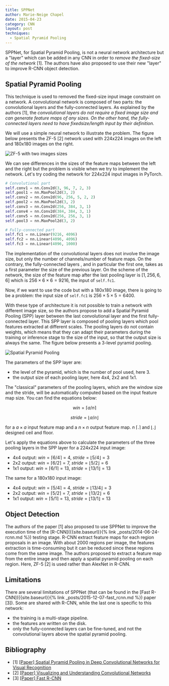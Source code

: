 ```yaml
---
title: SPPNet
author: Marie-Neige Chapel
date: 2015-04-23
category: CNN
layout: post
techniques:
  - Spatial Pyramid Pooling
---
```


SPPNet, for Spatial Pyramid Pooling, is not a neural network architecture but a "layer" which can be added in any CNN in order to *remove the fixed-size of the network* [1]. The authors have also proposed to use their new "layer" to improve R-CNN object detection.

## Spatial Pyramid Pooling

This technique is used to removed the fixed-size input image constraint on a network. A convolutional network is composed of two parts: the convolutional layers and the fully-connected layers. As explained by the authors [1], the *convolutional layers do not require a fixed image size and can generate feature maps of any sizes. On the other hand, the fully-connected layers need to have fixedsize/length input by their definition.*

We will use a simple neural network to illustrate the problem. The figure below presents the ZF-5 [2] network used with 224x224 images on the left and 180x180 images on the right.

![ZF-5 with two images sizes]({{site.baseurl}}/assets/img/zf_5_two_image_sizes.svg)

We can see differences in the sizes of the feature maps between the left and the right but the problem is visible when we try to implement the network. Let's try coding the network for 224x224 input images in PyTorch.

```python
# Convolutional part
self.conv1 = nn.Conv2d(3, 96, 7, 2, 3)
self.pool1 = nn.MaxPool2d(3, 2)
self.conv2 = nn.Conv2d(96, 256, 5, 2, 2)
self.pool2 = nn.MaxPool2d(3, 2)
self.conv3 = nn.Conv2d(256, 384, 3, 1)
self.conv4 = nn.Conv2d(384, 384, 3, 1)
self.conv5 = nn.Conv2d(256, 256, 3, 1)
self.pool3 = nn.MaxPool2d(3, 2)

# Fully-connected part
self.fc1 = nn.Linear(9216, 4096)
self.fc2 = nn.Linear(4096, 4096)
self.fc3 = nn.Linear(4096, 1000)
```

The implementation of the convolutional layers does not involve the image size, but only the number of channels/number of feature maps. On the contrary, the fully-connected layers , and in particular the first one, takes as a first parameter the size of the previous layer. On the scheme of the network, the size of the feature map after the last pooling layer is $[1, 256, 6, 6]$ which is $256 \times 6 \times 6 = 9216$, the input of `self.fc1`.

Now, if we want to use the code but with a 180x180 image, there is going to be a problem: the input size of `self.fc1` is $256 \times 5 \times 5 = 6400$.

With these type of architecture it is not possible to train a network with different image size, so the authors propose to add a Spatial Pyramid Pooling (SPP) layer between the last convolutional layer and the first fully-connected layer. This SPP layer is composed of pooling layers which pool features extracted at different scales. The pooling layers do not contain weights, which means that they can adapt their parameters during the training or inference stage to the size of the input, so that the output size is always the same. The figure below presents a 3-level pyramid pooling.

![Spatial Pyramid Pooling]({{site.baseurl}}/assets/img/spatial_pyramid_pooling.svg)

The parameters of the SPP layer are:

- the level of the pyramid, which is the number of pool used, here 3.
- the output size of each pooling layer, here 4x4, 2x2 and 1x1.

The "classical" parameters of the pooling layers, which are the window size and the stride, will be automatically computed based on the input feature map size. You can find the equations below:

$$ win = \lceil a/n \rceil $$

$$ stride = \lfloor a/n \rfloor $$

for a $a \times a$ input feature map and a $n \times n$ output feature map. $n$ $\lceil . \rceil$ and $\lfloor . \rfloor$ designed ceil and floor.

Let's apply the equations above to calculate the parameters of the three pooling layers in the SPP layer for a 224x224 input image:

- 4x4 output: $win = \lceil 6/4 \rceil = 4$, $stride = \lfloor 5/4 \rfloor = 3$
- 2x2 output: $win = \lceil 6/2 \rceil = 7$, $stride = \lfloor 5/2 \rfloor = 6$
- 1x1 output: $win = \lceil 6/1 \rceil = 13$, $stride = \lfloor 13/1 \rfloor = 13$

The same for a 180x180 input image:

- 4x4 output: $win = \lceil 5/4 \rceil = 4$, $stride = \lfloor 13/4 \rfloor = 3$
- 2x2 output: $win = \lceil 5/2 \rceil = 7$, $stride = \lfloor 13/2 \rfloor = 6$
- 1x1 output: $win = \lceil 5/1 \rceil = 13$, $stride = \lfloor 13/1 \rfloor = 13$

## Object Detection

The authors of the paper [1] also proposed to use SPPNet to improve the execution time of the [R-CNN]({{site.baseurl}}{% link _posts/2014-06-24-rcnn.md %}) testing stage. R-CNN extract feature maps for each region proposals in an image. With about 2000 regions per image, the features extraction is time-consuming but it can be reduced since these regions come from the same image. The authors proposed to extract a feature map from the entire image and then apply a spatial pyramid pooling on each region. Here, ZF-5 [2] is used rather than AlexNet in R-CNN.

## Limitations

There are several limitations of SPPNet (that can be found in the [Fast R-CNN]({{site.baseurl}}{% link _posts/2015-12-07-fast_rcnn.md %}) paper [3]). Some are shared with R-CNN, while the last one is specific to this network:

- the training is a multi-stage pipeline.
- the features are written on the disk.
- only the fully-connected layers can be fine-tuned, and not the convolutional layers above the spatial pyramid pooling.

## Bibliography

- [1] [[Paper] Spatial Pyramid Pooling in Deep Convolutional Networks for Visual Recognition](https://arxiv.org/pdf/1406.4729)
- [2] [[Paper] Visualizing and Understanding Convolutional Networks](https://arxiv.org/pdf/1311.2901)
- [3] [[Paper] Fast R-CNN](https://www.cv-foundation.org/openaccess/content_iccv_2015/papers/Girshick_Fast_R-CNN_ICCV_2015_paper.pdf)
